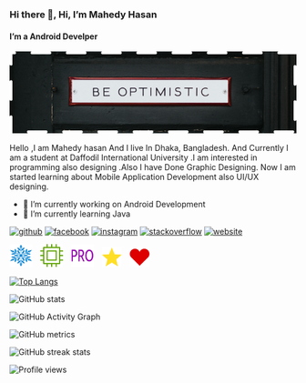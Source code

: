 ### Hi there 👋, Hi, I’m Mahedy Hasan
#### I’m a Android Develper
![I’m a Android Develper](https://github.com/mahedyhasanchayon/mahedyhasanchayon/blob/main/banner-1-01.png)

Hello ,I am Mahedy hasan And I live In Dhaka, Bangladesh. And Currently I am a student at Daffodil International University .I am interested in programming also designing .Also I have Done Graphic Designing. Now I am started learning about Mobile Application Development also UI/UX designing.

- 🔭 I’m currently working on Android Development 
- 🌱 I’m currently learning Java 


[<img src='https://cdn.jsdelivr.net/npm/simple-icons@3.0.1/icons/github.svg' alt='github' height='40'>](https://github.com/mahedyhasanchayon)  [<img src='https://cdn.jsdelivr.net/npm/simple-icons@3.0.1/icons/facebook.svg' alt='facebook' height='40'>](https://www.facebook.com/mahedyhasanchion)  [<img src='https://cdn.jsdelivr.net/npm/simple-icons@3.0.1/icons/instagram.svg' alt='instagram' height='40'>](https://www.instagram.com/_tukamimikare_/)  [<img src='https://cdn.jsdelivr.net/npm/simple-icons@3.0.1/icons/stackoverflow.svg' alt='stackoverflow' height='40'>](https://stackoverflow.com/users/mahedy-hasan)  [<img src='https://cdn.jsdelivr.net/npm/simple-icons@3.0.1/icons/icloud.svg' alt='website' height='40'>](https://sites.google.com/diu.edu.bd/mahedyhasan/home?authuser=0)  

<a href='https://archiveprogram.github.com/'><img src='https://raw.githubusercontent.com/acervenky/animated-github-badges/master/assets/acbadge.gif' width='40' height='40'></a> <a href='https://docs.github.com/en/developers'><img src='https://raw.githubusercontent.com/acervenky/animated-github-badges/master/assets/devbadge.gif' width='40' height='40'></a> <a href='https://github.com/pricing'><img src='https://raw.githubusercontent.com/acervenky/animated-github-badges/master/assets/pro.gif' width='40' height='40'></a> <a href='https://stars.github.com/'><img src='https://raw.githubusercontent.com/acervenky/animated-github-badges/master/assets/starbadge.gif' width='35' height='35'></a> <a href='https://docs.github.com/en/github/supporting-the-open-source-community-with-github-sponsors'><img src='https://raw.githubusercontent.com/acervenky/animated-github-badges/master/assets/sponsorbadge.gif' width='35' height='35'></a> 

[![Top Langs](https://github-readme-stats.vercel.app/api/top-langs/?username=mahedyhasanchayon)](https://github.com/anuraghazra/github-readme-stats)

![GitHub stats](https://github-readme-stats.vercel.app/api?username=mahedyhasanchayon&show_icons=true)  

![GitHub Activity Graph](https://activity-graph.herokuapp.com/graph?username=mahedyhasanchayon)  

![GitHub metrics](https://metrics.lecoq.io/mahedyhasanchayon)  

![GitHub streak stats](https://github-readme-streak-stats.herokuapp.com/?user=mahedyhasanchayon)  

![Profile views](https://gpvc.arturio.dev/mahedyhasanchayon)  
